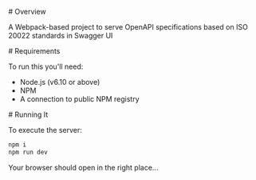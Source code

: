 # Overview

A Webpack-based project to serve OpenAPI specifications based on ISO 20022 standards in Swagger UI

# Requirements

To run this you'll need:

* Node.js (v6.10 or above)
* NPM
* A connection to public NPM registry

# Running It

To execute the server:

```bash
npm i
npm run dev
```

Your browser should open in the right place...
